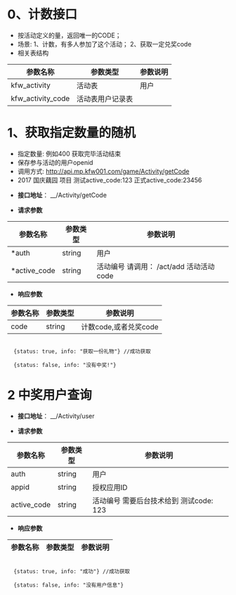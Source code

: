 

# 0、计数接口

-  按活动定义的量，返回唯一的CODE；
-  场景: 1、计数，有多人参加了这个活动； 2、获取一定兑奖code
-  相关表结构

|  参数名称  | 参数类型 | 参数说明 |
| --------- | -------- | ------- |
| kfw_activity | 活动表 | 用户 |
| kfw_activity_code | 活动表用户记录表 |

# 1、获取指定数量的随机

- 指定数量: 例如400  获取完毕活动结束
- 保存参与活动的用户openid
- 调用方式: http://api.mp.kfw001.com/game/Activity/getCode
- 2017 国庆藕园 项目  测试active_code:123  正式active_code:23456

+ __接口地址__： __/Activity/getCode

+ __请求参数__

|  参数名称  | 参数类型 | 参数说明 |
| --------- | -------- | ------- |
| *auth | string | 用户 |
| *active_code | string | 活动编号  请调用： /act/add 活动活动code  |

+ __响应参数__

|  参数名称  | 参数类型 | 参数说明 |
| --------- | -------- | ------- |
| code | string | 计数code,或者兑奖code |

```text

  {status: true, info: "获取一份礼物"} //成功获取

  {status: false, info: "没有中奖!"}

```

# 2 中奖用户查询

+ __接口地址__： __/Activity/user

+ __请求参数__

|  参数名称  | 参数类型 | 参数说明 |
| --------- | -------- | ------- |
| auth | string | 用户 |
| appid | string | 授权应用ID |
| active_code | string | 活动编号  需要后台技术给到  测试code: 123 |

+ __响应参数__

|  参数名称  | 参数类型 | 参数说明 |
| --------- | -------- | ------- |
```text

  {status: true, info: "成功"} //成功获取

  {status: false, info: "没有用户信息"}

```
